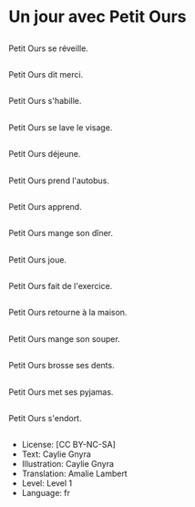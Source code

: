 # Un jour avec Petit Ours

##
Petit Ours se réveille.

##
Petit Ours dit merci.

##
Petit Ours s'habille.

##
Petit Ours se lave le visage.

##
Petit Ours déjeune.

##
Petit Ours prend l'autobus.

##
Petit Ours apprend.

##
Petit Ours mange son dîner.

##
Petit Ours joue.

##
Petit Ours fait de l'exercice.

##
Petit Ours retourne à la maison.

##
Petit Ours mange son souper.

##
Petit Ours brosse ses dents.

##
Petit Ours met ses pyjamas.

##
Petit Ours s'endort.

##
* License: [CC BY-NC-SA]
* Text: Caylie Gnyra
* Illustration: Caylie Gnyra
* Translation: Amalie Lambert
* Level: Level 1
* Language: fr
